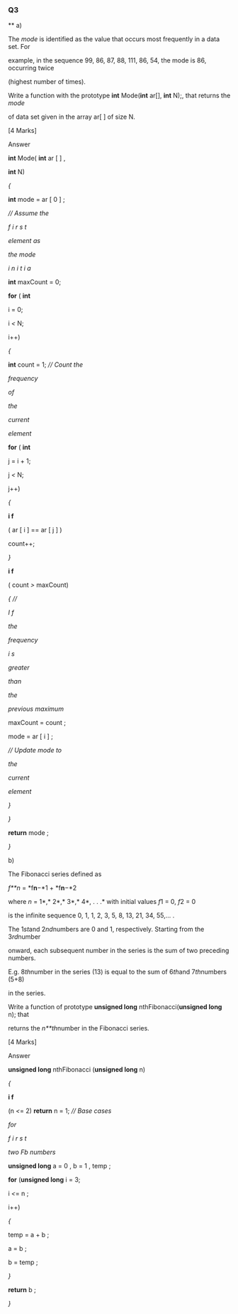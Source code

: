 ### Q3

** a)

The *mode* is identified as the value that occurs most frequently in a data set. For

example, in the sequence 99, 86, 87, 88, 111, 86, 54, the mode is 86, occurring twice

(highest number of times).

Write a function with the prototype **int** Mode(**int** ar[], **int** N);, that returns the *mode*

of data set given in the array ar[ ] of size N.

[4 Marks]

Answer

**int** Mode( **int** ar [ ] ,

**int** N)

*{*

**int** mode = ar [ 0 ] ;

*// Assume the*

*f i r s t*

*element as*

*the mode*

*i n i t i a*

**int** maxCount = 0;

**for** ( **int**

i = 0;

i *<* N;

i++)

*{*

**int** count = 1; *// Count the*

*frequency*

*of*

*the*

*current*

*element*

**for** ( **int**

j = i + 1;

j *<* N;

j++)

*{*

**i f**

( ar [ i ] == ar [ j ] )

count++;

*}*

**i f**

( count *>* maxCount)

*{* *//*

*I f*

*the*

*frequency*

*i s*

*greater*

*than*

*the*

*previous maximum*

maxCount = count ;

mode = ar [ i ] ;

*// Update mode to*

*the*

*current*

*element*

*}*

*}*

**return** mode ;

*}*

b)

The Fibonacci series defined as

*f**n* = *f**n**−*1 + *f**n**−*2

where *n* = 1*,* 2*,* 3*,* 4*, . . .* with initial values *f*1 = 0, *f*2 = 0

is the infinite sequence 0, 1, 1, 2, 3, 5, 8, 13, 21, 34, 55,... .

The 1*st*and 2*nd*numbers are 0 and 1, respectively. Starting from the 3*rd*number

onward, each subsequent number in the series is the sum of two preceding numbers.

E.g. 8*th*number in the series (13) is equal to the sum of 6*th*and 7*th*numbers (5+8)

in the series.

Write a function of prototype **unsigned long** nthFibonacci(**unsigned long** n); that

returns the *n**th*number in the Fibonacci series.

[4 Marks]

Answer

**unsigned long** nthFibonacci (**unsigned long** n)

*{*

**i f**

(n *<*= 2) **return** n = 1; *// Base cases*

*for*

*f i r s t*

*two Fb numbers*

**unsigned long** a = 0 , b = 1 , temp ;

**for** (**unsigned long** i = 3;

i *<*= n ;

i++)

*{*

temp = a + b ;

a = b ;

b = temp ;

*}*

**return** b ;

*}*